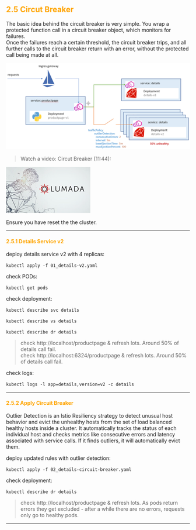 ## <font color="orange"> 2.5 Circut Breaker </font>
The basic idea behind the circuit breaker is very simple. You wrap a protected function call in a circuit breaker object, which monitors for failures.   
Once the failures reach a certain threshold, the circuit breaker trips, and all further calls to the circuit breaker return with an error, without the protected call being made at all. 

![Bookinfo - Circut Breaker](.\img\bookinfo-circut-breaker.png)

> Watch a video: Circut Breaker (11:44):  

[![Circut Breaker](./img/lumada.png)](https://youtu.be/5SbUiSBQysI "circut breaker")


Ensure you have reset the the cluster.

---
#### <font color="orange"> 2.5.1  Details Service v2 </font>
deploy details service v2 with 4 replicas:
```
kubectl apply -f 01_details-v2.yaml
```
check PODs:
```
kubectl get pods
```
check deployment:
```
kubectl describe svc details
```
```
kubectl describe vs details
```
```
kubectl describe dr details
```

> check http://localhost/productpage & refresh lots. Around 50% of details call fail.  
> check http://localhost:6324/productpage & refresh lots. Around 50% of details call fail.

check logs:
```
kubectl logs -l app=details,version=v2 -c details
```
---

#### <font color="orange"> 2.5.2 Apply Circuit Breaker </font>
Outlier Detection is an Istio Resiliency strategy to detect unusual host behavior and evict the unhealthy hosts from the set of load balanced healthy hosts inside a cluster. It automatically tracks the status of each individual host and checks metrics like consecutive errors and latency associated with service calls. If it finds outliers, it will automatically evict them.

deploy updated rules with outlier detection:
```
kubectl apply -f 02_details-circuit-breaker.yaml
```
check deployment:
```
kubectl describe dr details
```

> check http://localhost/productpage & refresh lots. As pods return errors they get excluded - after a while there are no errors, requests only go to healthy pods.
---
